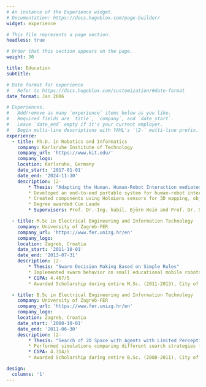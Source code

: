 ```yaml
---
# An instance of the Experience widget.
# Documentation: https://docs.hugoblox.com/page-builder/
widget: experience

# This file represents a page section.
headless: true

# Order that this section appears on the page.
weight: 30

title: Education
subtitle:

# Date format for experience
#   Refer to https://docs.hugoblox.com/customization/#date-format
date_format: Jan 2006

# Experiences.
#   Add/remove as many `experience` items below as you like.
#   Required fields are `title`, `company`, and `date_start`.
#   Leave `date_end` empty if it's your current employer.
#   Begin multi-line descriptions with YAML's `|2-` multi-line prefix.
experience:
  - title: Ph.D. in Robotics and Informatics
    company: Karlsruhe Institute of Technology
    company_url: 'https://www.kit.edu/'
    company_logo: 
    location: Karlsruhe, Germany
    date_start: '2017-01-01'
    date_end: '2024-11-30'
    description: |2-
        * Thesis: "Adapting the Human. Human-Robot Interaction mediated by Wearables and Augmented Reality."
        * Developed an end-to-end portable system for human-robot interaction based on the HoloLens focusing on industrial robot arms
        * Created components using HoloLens sensors for 3D mapping, object recognition, robot programming, and human tracking
        * Degree awarded Cum Laude
        * Supervisors: Prof. Dr.-Ing. habil. Björn Hein and Prof. Dr. Sc. Ivan Petrovic

  - title: M.Sc in Electrical Engineering and Information Technology
    company: University of Zagreb-FER
    company_url: 'https://www.fer.unizg.hr/en'
    company_logo: 
    location: Zagreb, Croatia
    date_start: '2011-10-01'
    date_end: '2013-07-31'
    description: |2-
        * Thesis: "Swarm Decision Making Based on Simple Rules"
        * Implemented swarm behavior on small educational mobile robots using stochastic finite state machines
        * CGPA: 4.467/5
        * Awarded Scholarship during entire M.Sc. (2011-2013), City of Pula, Croatia

  - title: B.Sc in Electrical Engineering and Information Technology
    company: University of Zagreb-FER
    company_url: 'https://www.fer.unizg.hr/en'
    company_logo: 
    location: Zagreb, Croatia
    date_start: '2008-10-01'
    date_end: '2011-06-30'
    description: |2-
        * Thesis: "Search of 2D Space with Agents with Limited Perception"
        * Performed simulations comparing different search strategies for autonomous robots with limited capabilities
        * CGPA: 4.314/5
        * Awarded Scholarship during entire B.Sc. (2008-2011), City of Pula, Croatia

design:
  columns: '1'
---
```

